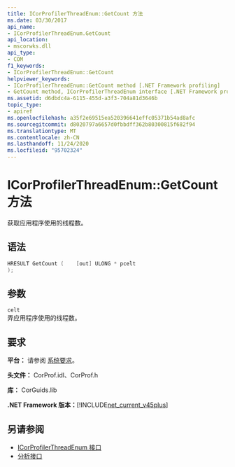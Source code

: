 ```yaml
---
title: ICorProfilerThreadEnum::GetCount 方法
ms.date: 03/30/2017
api_name:
- ICorProfilerThreadEnum.GetCount
api_location:
- mscorwks.dll
api_type:
- COM
f1_keywords:
- ICorProfilerThreadEnum::GetCount
helpviewer_keywords:
- ICorProfilerThreadEnum::GetCount method [.NET Framework profiling]
- GetCount method, ICorProfilerThreadEnum interface [.NET Framework profiling]
ms.assetid: d6dbdc4a-6115-455d-a3f3-704a81d3646b
topic_type:
- apiref
ms.openlocfilehash: a35f2e69515ea520396641effc05371b54ad8afc
ms.sourcegitcommit: d8020797a6657d0fbbdff362b80300815f682f94
ms.translationtype: MT
ms.contentlocale: zh-CN
ms.lasthandoff: 11/24/2020
ms.locfileid: "95702324"
---
```

# <a name="icorprofilerthreadenumgetcount-method"></a>ICorProfilerThreadEnum::GetCount 方法

获取应用程序使用的线程数。  
  
## <a name="syntax"></a>语法  
  
```cpp  
HRESULT GetCount (    [out] ULONG * pcelt  
);  
```  
  
## <a name="parameters"></a>参数  

 `celt`  
 弄应用程序使用的线程数。  
  
## <a name="requirements"></a>要求  

 **平台：** 请参阅 [系统要求](../../get-started/system-requirements.md)。  
  
 **头文件：** CorProf.idl、CorProf.h  
  
 **库：** CorGuids.lib  
  
 **.NET Framework 版本：**[!INCLUDE[net_current_v45plus](../../../../includes/net-current-v45plus-md.md)]  
  
## <a name="see-also"></a>另请参阅

- [ICorProfilerThreadEnum 接口](icorprofilerthreadenum-interface.md)
- [分析接口](profiling-interfaces.md)
